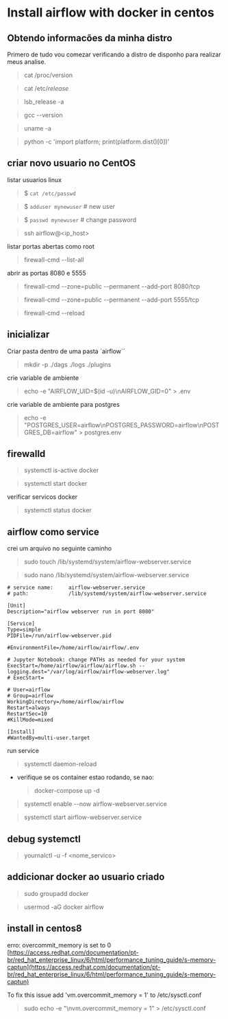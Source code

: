 # Install airflow with docker in centos

## Obtendo informacões da minha distro

Primero de tudo vou comezar verificando a distro de disponho para realizar meus analise.

> cat /proc/version

> cat /etc/*release*

> lsb_release -a

> gcc --version

> uname -a

> python -c 'import platform; print(platform.dist()[0])'

## criar novo usuario no CentOS

listar usuarios linux
> $ `cat /etc/passwd`

> $ `adduser mynewuser` # new user

> $ `passwd mynewuser` # change password

> ssh airflow@<ip_host> 

listar portas abertas como root
> firewall-cmd --list-all

abrir as portas 8080 e 5555
> firewall-cmd --zone=public --permanent --add-port 8080/tcp

> firewall-cmd --zone=public --permanent --add-port 5555/tcp

> firewall-cmd --reload

## inicializar 

Criar pasta dentro de uma pasta `airflow``
> mkdir -p ./dags ./logs ./plugins

crie variable de ambiente
> echo -e "AIRFLOW_UID=$(id -u)\nAIRFLOW_GID=0" > .env

crie variable de ambiente para postgres
>  echo -e "POSTGRES_USER=airflow\nPOSTGRES_PASSWORD=airflow\nPOSTGRES_DB=airflow" > postgres.env


## firewalld

> systemctl is-active docker

> systemctl start docker

verificar servicos docker
> systemctl status docker 

## airflow como service

crei um arquivo no seguinte caminho
> sudo touch /lib/systemd/system/airflow-webserver.service

> sudo nano /lib/systemd/system/airflow-webserver.service

```shell
# service name:     airflow-webserver.service
# path:             /lib/systemd/system/airflow-webserver.service

[Unit]
Description="airflow webserver run in port 8080"

[Service]
Type=simple
PIDFile=/run/airflow-webserver.pid

#EnvironmentFile=/home/airflow/airflow/.env

# Jupyter Notebook: change PATHs as needed for your system
ExecStart=/home/airflow/airflow/airflow.sh --logging.dest="/var/log/airflow/airflow-webserver.log"
# ExecStart=

# User=airflow
# Group=airflow
WorkingDirectory=/home/airflow/airflow
Restart=always
RestartSec=10
#KillMode=mixed

[Install]
#WantedBy=multi-user.target
```

run service
> systemctl daemon-reload

- verifique se os container estao rodando, se nao:
    > docker-compose up -d

> systemctl enable --now airflow-webserver.service

> systemctl start airflow-webserver.service

## debug systemctl

> yournalctl -u -f <nome_servico>


## addicionar docker ao usuario criado

> sudo groupadd docker

> usermod -aG docker airflow

## install in centos8 

erro: overcommit_memory is set to 0 [https://access.redhat.com/documentation/pt-br/red_hat_enterprise_linux/6/html/performance_tuning_guide/s-memory-captun](https://access.redhat.com/documentation/pt-br/red_hat_enterprise_linux/6/html/performance_tuning_guide/s-memory-captun)

To fix this issue add 'vm.overcommit_memory = 1' to /etc/sysctl.conf

> sudo echo -e "\nvm.overcommit_memory = 1" > /etc/sysctl.conf
